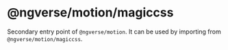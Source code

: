 # @ngverse/motion/magiccss

Secondary entry point of `@ngverse/motion`. It can be used by importing from `@ngverse/motion/magiccss`.

